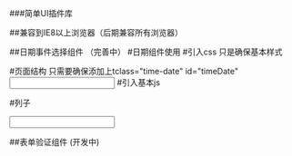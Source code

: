 ###简单UI插件库

##兼容到IE8以上浏览器（后期兼容所有浏览器）

##日期事件选择组件  （完善中）
#日期组件使用
#引入css 只是确保基本样式
<link rel="stylesheet" href="timeDate.css">  
#页面结构 只需要确保添加上tclass="time-date" id="timeDate" 
<input type="text" class="time-date" id="timeDate">
#引入基本js
<script src="timeDate.js"></script>

#列子
<!DOCTYPE html>
<html lang="en">
<head>
	<meta charset="UTF-8">
	<title>日期选择</title>
	<link rel="stylesheet" href="timeDate.css">
</head>
<body>
	<input type="text" class="time-date" id="timeDate">
	<script src="timeDate.js"></script>
</body>
</html>


##表单验证组件 (开发中)